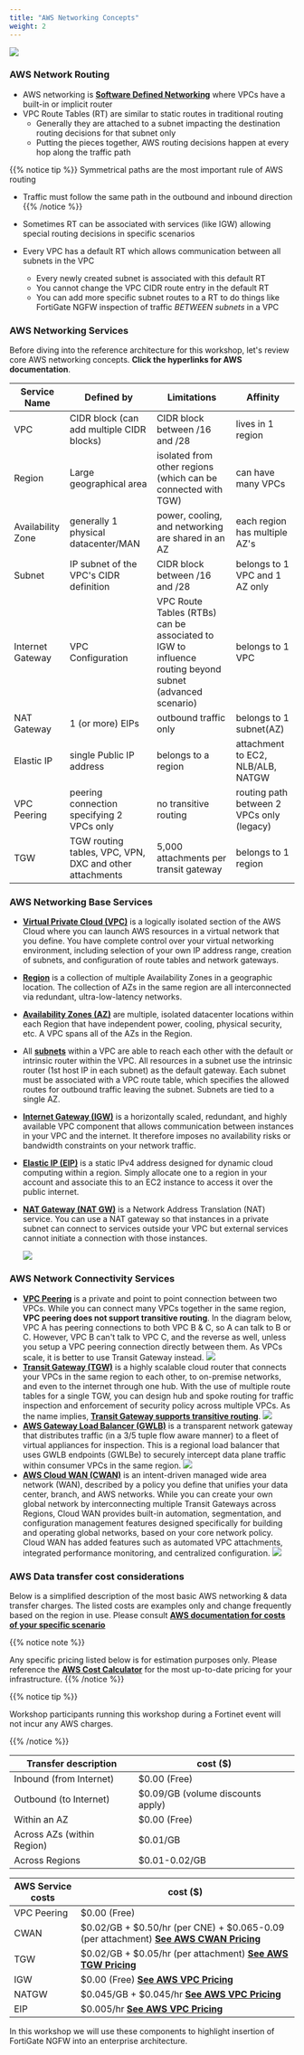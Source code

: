 ```yaml
---
title: "AWS Networking Concepts"
weight: 2
---
```


![](AWS_networking.png)

### AWS Network Routing
- AWS networking is [**Software Defined Networking**](https://www.vmware.com/topics/glossary/content/software-defined-networking.html.html) where VPCs have a built-in or implicit router
- VPC Route Tables (RT) are similar to static routes in traditional routing
  - Generally they are attached to a subnet impacting the destination routing decisions for that subnet only
  - Putting the pieces together, AWS routing decisions happen at every hop along the traffic path
      
{{% notice tip %}} 
Symmetrical paths are the most important rule of AWS routing
- Traffic must follow the same path in the outbound and inbound direction
{{% /notice %}}
    
- Sometimes RT can be associated with services (like IGW) allowing special routing decisions in specific scenarios
- Every VPC has a default RT which allows communication between all subnets in the VPC
  - Every newly created subnet is associated with this default RT
  - You cannot change the VPC CIDR route entry in the default RT
  - You can add more specific subnet routes to a RT to do things like FortiGate NGFW inspection of traffic _BETWEEN subnets_ in a VPC

### AWS Networking Services

Before diving into the reference architecture for this workshop, let's review core AWS networking concepts. **Click the hyperlinks for AWS documentation**.

Service Name | Defined by                               | Limitations | Affinity
--- |------------------------------------------|-------------| ---
VPC | CIDR block (can add multiple CIDR blocks) | CIDR block between /16 and /28 | lives in 1 region
Region| Large geographical area | isolated from other regions (which can be connected with TGW) | can have many VPCs
Availability Zone | generally 1 physical datacenter/MAN | power, cooling, and networking are shared in an AZ | each region has multiple AZ's
Subnet | IP subnet of the VPC's CIDR definition | CIDR block between /16 and /28 | belongs to 1 VPC and 1 AZ only
Internet Gateway | VPC Configuration | VPC Route Tables (RTBs) can be associated to IGW to influence routing beyond subnet (advanced scenario) | belongs to 1 VPC
NAT Gateway | 1 (or more) EIPs | outbound traffic only | belongs to 1 subnet(AZ)
Elastic IP | single Public IP address | belongs to a region | attachment to EC2, NLB/ALB, NATGW
VPC Peering | peering connection specifying 2 VPCs only | no transitive routing | routing path between 2 VPCs only (legacy)
TGW | TGW routing tables, VPC, VPN, DXC and other attachments | 5,000 attachments per transit gateway | belongs to 1 region


### AWS Networking Base Services
- [**Virtual Private Cloud (VPC)**](https://docs.aws.amazon.com/vpc/latest/userguide/how-it-works.html) is a logically isolated section of the AWS Cloud where you can launch AWS resources in a virtual network that you define. You have complete control over your virtual networking environment, including selection of your own IP address range, creation of subnets, and configuration of route tables and network gateways.
- [**Region**](https://docs.aws.amazon.com/AWSEC2/latest/UserGuide/using-regions-availability-zones.html#concepts-regions) is a collection of multiple Availability Zones in a geographic location. The collection of AZs in the same region are all interconnected via redundant, ultra-low-latency networks.
- [**Availability Zones (AZ)**](https://docs.aws.amazon.com/AWSEC2/latest/UserGuide/using-regions-availability-zones.html#concepts-availability-zones) are multiple, isolated datacenter locations within each Region that have independent power, cooling, physical security, etc. A VPC spans all of the AZs in the Region. 
- All [**subnets**](https://docs.aws.amazon.com/vpc/latest/userguide/configure-subnets.html) within a VPC are able to reach each other with the default or intrinsic router within the VPC. All resources in a subnet use the intrinsic router (1st host IP in each subnet) as the default gateway. Each subnet must be associated with a VPC route table, which specifies the allowed routes for outbound traffic leaving the subnet. Subnets are tied to a single AZ.
- [**Internet Gateway (IGW)**](https://docs.aws.amazon.com/vpc/latest/userguide/VPC_Internet_Gateway.html) is a horizontally scaled, redundant, and highly available VPC component that allows communication between instances in your VPC and the internet. It therefore imposes no availability risks or bandwidth constraints on your network traffic.
- [**Elastic IP (EIP)**](https://docs.aws.amazon.com/vpc/latest/userguide/vpc-eips.html) is a static IPv4 address designed for dynamic cloud computing within a region. Simply allocate one to a region in your account and associate this to an EC2 instance to access it over the public internet. 
- [**NAT Gateway (NAT GW)**](https://docs.aws.amazon.com/vpc/latest/userguide/vpc-nat-gateway.html) is a Network Address Translation (NAT) service. You can use a NAT gateway so that instances in a private subnet can connect to services outside your VPC but external services cannot initiate a connection with those instances.

  ![](image-vpc-simple.png)

### AWS Network Connectivity Services
- [**VPC Peering**](https://docs.aws.amazon.com/vpc/latest/peering/vpc-peering-basics.html) is a private and point to point connection between two VPCs. While you can connect many VPCs together in the same region, **VPC peering does not support transitive routing**. In the diagram below, VPC A has peering connections to both VPC B & C, so A can talk to B or C. However, VPC B can't talk to VPC C, and the reverse as well, unless you setup a VPC peering connection directly between them. As VPCs scale, it is better to use Transit Gateway instead.
  ![](image-vpc-peering.png)
- [**Transit Gateway (TGW)**](https://docs.aws.amazon.com/vpc/latest/tgw/how-transit-gateways-work.html) is a highly scalable cloud router that connects your VPCs in the same region to each other, to on-premise networks, and even to the internet through one hub. With the use of multiple route tables for a single TGW, you can design hub and spoke routing for traffic inspection and enforcement of security policy across multiple VPCs. As the name implies, [**Transit Gateway supports transitive routing**](https://docs.aws.amazon.com/vpc/latest/tgw/TGW_Scenarios.html).
  ![](image-tgw-appliance.png)
- [**AWS Gateway Load Balancer (GWLB)**](https://aws.amazon.com/blogs/aws/introducing-aws-gateway-load-balancer-easy-deployment-scalability-and-high-availability-for-partner-appliances/) is a transparent network gateway that distributes traffic (in a 3/5 tuple flow aware manner) to a fleet of virtual appliances for inspection. This is a regional load balancer that uses GWLB endpoints (GWLBe) to securely intercept data plane traffic within consumer VPCs in the same region.
![](image-gwlb.png)
- [**AWS Cloud WAN (CWAN)**](https://docs.aws.amazon.com/network-manager/latest/cloudwan/what-is-cloudwan.html) is an intent-driven managed wide area network (WAN), described by a policy you define that unifies your data center, branch, and AWS networks. While you can create your own global network by interconnecting multiple Transit Gateways across Regions, Cloud WAN provides built-in automation, segmentation, and configuration management features designed specifically for building and operating global networks, based on your core network policy. Cloud WAN has added features such as automated VPC attachments, integrated performance monitoring, and centralized configuration.
![](image-cwan-overview.png)

### AWS Data transfer cost considerations
Below is a simplified description of the most basic AWS networking & data transfer charges.  The listed costs are examples only and change frequently based on the region in use.  Please consult [**AWS documentation for costs of your specific scenario**](https://aws.amazon.com/blogs/architecture/overview-of-data-transfer-costs-for-common-architectures/)

{{% notice note %}}

Any specific pricing listed below is for estimation purposes only.  Please reference the [**AWS Cost Calculator**](https://calculator.aws/#/) for the most up-to-date pricing for your infrastructure. 
{{% /notice %}}

{{% notice tip %}}

Workshop participants running this workshop during a Fortinet event will not incur any AWS charges.

{{% /notice %}}

Transfer description | cost ($)
--- | ---
Inbound (from Internet) | $0.00 (Free)
Outbound (to Internet) | $0.09/GB (volume discounts apply)
Within an AZ | $0.00 (Free)
Across AZs (within Region) | $0.01/GB
Across Regions | $0.01-0.02/GB

AWS Service costs | cost ($)
--- | ---
VPC Peering | $0.00 (Free)
CWAN | $0.02/GB + $0.50/hr (per CNE) + $0.065-0.09 (per attachment) [**See AWS CWAN Pricing**](https://aws.amazon.com/cloud-wan/pricing/)
TGW | $0.02/GB + $0.05/hr (per attachment) [**See AWS TGW Pricing**](https://aws.amazon.com/transit-gateway/pricing/)
IGW |  $0.00 (Free) [**See AWS VPC Pricing**](https://aws.amazon.com/vpc/pricing/)
NATGW | $0.045/GB + $0.045/hr [**See AWS VPC Pricing**](https://aws.amazon.com/vpc/pricing/) 
EIP | $0.005/hr [**See AWS VPC Pricing**](https://aws.amazon.com/vpc/pricing/)

In this workshop we will use these components to highlight insertion of FortiGate NGFW into an enterprise architecture.
